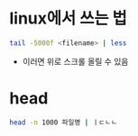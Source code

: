 # linux에서  쓰는 법

```sh
tail -5000f <filename> | less
```
- 이러면 위로 스크롤 올릴 수 있음

# head

```sh
head -n 1000 파일명 | ㅣㄷㄴㄴ